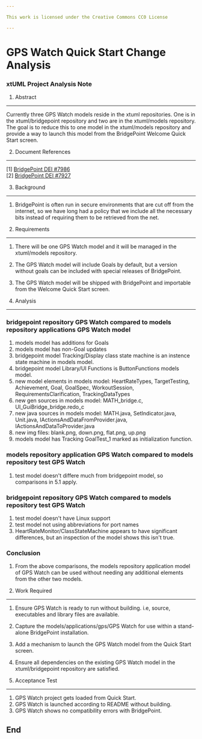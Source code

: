 ```yaml
---

This work is licensed under the Creative Commons CC0 License

---
```


# GPS Watch Quick Start Change Analysis
### xtUML Project Analysis Note


1. Abstract
-----------
Currently three GPS Watch models reside in the xtuml repositories. One is in the
xtuml/bridgepoint repository and two are in the xtuml/models repository. The
goal is to reduce this to one model in the xtuml/models repository and provide a
way to launch this model from the BridgePoint Welcome Quick Start screen.

2. Document References
----------------------
[1] [BridgePoint DEI #7986](https://support.onefact.net/redmine/issues/7986)  
[2] [BridgePoint DEI #7927](https://support.onefact.net/redmine/issues/7927) 

3. Background
-------------
1. BridgePoint is often run in secure environments that are cut off from the internet, so we have long had a policy that we include all the necessary bits instead of requiring them to be retrieved from the net.

4. Requirements
---------------
1. There will be one GPS Watch model and it will be managed in the xtuml/models repository.
2. The GPS Watch model will include Goals by default, but a version without goals can be included with special releases of BridgePoint.  
3. The GPS Watch model will be shipped with BridgePoint and importable from the Welcome Quick Start screen. 

5. Analysis
-----------
### bridgepoint repository GPS Watch compared to models repository applications GPS Watch model
1. models model has additions for Goals
2. models model has non-Goal updates
3. bridgepoint model Tracking/Display class state machine is an instence
   state machine in models model.
4. bridgepoint model Library/UI Functions is ButtonFunctions models model.
5. new model elements in models model: HeartRateTypes, TargetTesting,
   Achievement, Goal, GoalSpec, WorkoutSession, RequirementsClarification,
   TrackingDataTypes
6. new gen sources in models model: MATH_bridge.c, UI_GuiBridge_bridge.redo_c
7. new java sources in models model: MATH.java, SetIndicator.java, Unit.java,
   IActionsAndDataFromProvider.java, IActionsAndDataToProvider.java
8. new img files: blank.png, down.png, flat.png, up.png
9. models model has Tracking GoalTest_1 marked as initialization function.

### models repository application GPS Watch compared to models repository test GPS Watch
1. test model doesn't differe much from bridgepoint model, so comparisons in 5.1 apply.

### bridgepoint repository GPS Watch compared to models repository test GPS Watch
1. test model doesn't have Linux support
2. test model not using abbreviations for port names
3. HeartRateMonitor/ClassStateMachine appears to have significant differences, but an inspection of the model shows this isn't true.

### Conclusion
1. From the above comparisons, the models repository application model of GPS Watch can be used without needing any additional elements from the other two models.

6. Work Required
----------------
1. Ensure GPS Watch is ready to run without building. i.e, source, executables and library files are available. 
2. Capture the models/applications/gps/GPS Watch for use within a stand-alone BridgePoint installation.
3. Add a mechanism to launch the GPS Watch model from the Quick Start screen.
4. Ensure all dependencies on the existing GPS Watch model in the xtuml/bridgepoint repository are satisfied.

7. Acceptance Test
------------------
1. GPS Watch project gets loaded from Quick Start.
2. GPS Watch is launched according to README without building.
3. GPS Watch shows no compatibility errors with BridgePoint.

End
---


